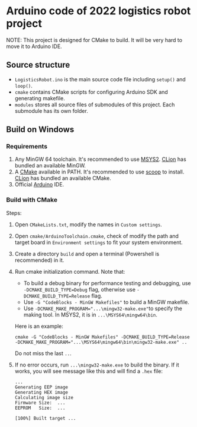 # Arduino code of 2022 logistics robot project

NOTE: This project is designed for CMake to build. It will be very hard to move it to Arduino IDE.

## Source structure

- `LogisticsRobot.ino` is the main source code file including `setup()` and `loop()`.
- `cmake` contains CMake scripts for configuring Arduino SDK and generating makefile.
- `modules` stores all source files of submodules of this project. Each submodule has its own folder.

## Build on Windows

### Requirements

1. Any MinGW 64 toolchain. It's recommended to use [MSYS2](https://www.msys2.org/).
   [CLion](https://www.jetbrains.com/clion/) has bundled an available MinGW.
2. A [CMake](https://cmake.org/) available in PATH. It's recommended to use [scoop](https://scoop.sh/) to install.
   [CLion](https://www.jetbrains.com/clion/) has bundled an available CMake.
3. Official [Arduino](https://www.arduino.cc/en/software/) IDE.

### Build with CMake

Steps:

1. Open `CMakeLists.txt`, modify the names in `Custom settings`.
2. Open `cmake/ArduinoToolchain.cmake`, check of modify the path and target board
   in `Environment settings` to fit your system environment.
3. Create a directory `build` and open a terminal (Powershell is recommended) in it.
4. Run cmake initialization command. Note that:
    - To build a debug binary for performance testing and debugging, use `-DCMAKE_BUILD_TYPE=Debug` flag,
      otherwise use `-DCMAKE_BUILD_TYPE=Release` flag.
    - Use `-G "CodeBlocks - MinGW Makefiles"` to build a MinGW makefile.
    - Use `-DCMAKE_MAKE_PROGRAM="...\mingw32-make.exe"`to specify the making tool.
      In MSYS2, it is in `...\MSYS64\mingw64\bin`.

   Here is an example:
   ```shell
   cmake -G "CodeBlocks - MinGW Makefiles" -DCMAKE_BUILD_TYPE=Release -DCMAKE_MAKE_PROGRAM="...\MSYS64\mingw64\bin\mingw32-make.exe" ..
   ```
   Do not miss the last `..`.
5. If no error occurs, run `...\mingw32-make.exe` to build the binary.
   If it works, you will see message like this and will find a `.hex` file:
   ```text
   ...
   Generating EEP image
   Generating HEX image
   Calculating image size
   Firmware Size:  ...
   EEPROM   Size:  ...

   [100%] Built target ...
   ```
